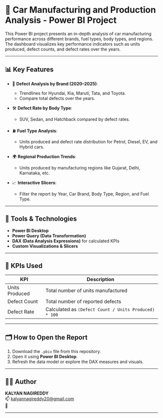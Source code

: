 # 🚗 Car Manufacturing and Production Analysis - Power BI Project

This Power BI project presents an in-depth analysis of car manufacturing performance across different brands, fuel types, body types, and regions. The dashboard visualizes key performance indicators such as units produced, defect counts, and defect rates over the years.

---

## 📊 Key Features

- 📌 **Defect Analysis by Brand (2020–2025)**:
  - Trendlines for Hyundai, Kia, Maruti, Tata, and Toyota.
  - Compare total defects over the years.

- 🛠 **Defect Rate by Body Type**:
  - SUV, Sedan, and Hatchback compared by defect rates.

- ⛽ **Fuel Type Analysis**:
  - Units produced and defect rate distribution for Petrol, Diesel, EV, and Hybrid cars.

- 🌍 **Regional Production Trends**:
  - Units produced by manufacturing regions like Gujarat, Delhi, Karnataka, etc.

- 📈 **Interactive Slicers**:
  - Filter the report by Year, Car Brand, Body Type, Region, and Fuel Type.

---

## 🧠 Tools & Technologies

- **Power BI Desktop**
- **Power Query (Data Transformation)**
- **DAX (Data Analysis Expressions)** for calculated KPIs
- **Custom Visualizations & Slicers**

---

## 📌 KPIs Used

| KPI           | Description                                          |
|---------------|------------------------------------------------------|
| Units Produced| Total number of units manufactured                   |
| Defect Count  | Total number of reported defects                     |
| Defect Rate   | Calculated as `(Defect Count / Units Produced) * 100`|

---


## 🗂️ How to Open the Report

1. Download the `.pbix` file from this repository.
2. Open it using **Power BI Desktop**.
3. Refresh the data model or explore the DAX measures and visuals.

---

## 🙋‍♂️ Author

**KALYAN NAGIREDDY**  
📫 kalyannagireddy20@gmail.com  
🔗

---



